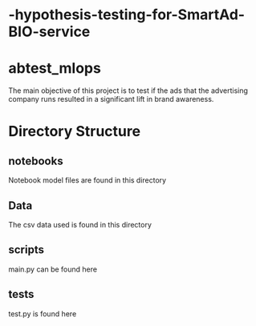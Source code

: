 # -hypothesis-testing-for-SmartAd-BIO-service
# abtest_mlops
The main objective of this project is to test if the ads that the advertising company runs resulted in a significant lift in brand awareness.

# Directory Structure

## notebooks
Notebook model files are found in this directory
## Data
The csv data used is found in this directory
## scripts
main.py can be found here
## tests
test.py is found here